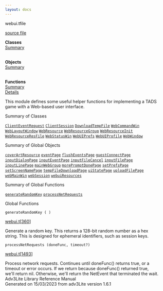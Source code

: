 ```yaml
---
layout: docs
---
```

<span class="title">webui.t</span><span class="type">file</span>

[source file](../source/webui.t.html)

**Classes**  
[Summary](#_ClassSummary_)  
 

**Objects**  
[Summary](#_ObjectSummary_)  
 

**Functions**  
[Summary](#_FunctionSummary_)  
[Details](#_Functions_)



This module defines some useful helper functions for implementing a TADS
game with a Web-based user interface.



<span id="_ClassSummary_"></span>



<span class="hdln">Summary of Classes</span>  



[`ClientEventRequest`](../object/ClientEventRequest.html) [`ClientSession`](../object/ClientSession.html) [`DownloadTempFile`](../object/DownloadTempFile.html) [`WebCommandWin`](../object/WebCommandWin.html) [`WebLayoutWindow`](../object/WebLayoutWindow.html) [`WebResource`](../object/WebResource.html) [`WebResourceGroup`](../object/WebResourceGroup.html) [`WebResourceInit`](../object/WebResourceInit.html) [`WebResourceResFile`](../object/WebResourceResFile.html) [`WebStatusWin`](../object/WebStatusWin.html) [`WebUIPrefs`](../object/WebUIPrefs.html) [`WebUIProfile`](../object/WebUIProfile.html) [`WebWindow`](../object/WebWindow.html)
<span id="_ObjectSummary_"></span>



<span class="hdln">Summary of Global Objects</span>  



[`coverArtResource`](../object/coverArtResource.html) [`eventPage`](../object/eventPage.html) [`flushEventsPage`](../object/flushEventsPage.html) [`guestConnectPage`](../object/guestConnectPage.html) [`inputDialogPage`](../object/inputDialogPage.html) [`inputEventPage`](../object/inputEventPage.html) [`inputFileCancel`](../object/inputFileCancel.html) [`inputFilePage`](../object/inputFilePage.html) [`inputLinePage`](../object/inputLinePage.html) [`mainWebGroup`](../object/mainWebGroup.html) [`morePromptDonePage`](../object/morePromptDonePage.html) [`setPrefsPage`](../object/setPrefsPage.html) [`setScreenNamePage`](../object/setScreenNamePage.html) [`tempFileDownloadPage`](../object/tempFileDownloadPage.html) [`uiStatePage`](../object/uiStatePage.html) [`uploadFilePage`](../object/uploadFilePage.html) [`webMainWin`](../object/webMainWin.html) [`webSession`](../object/webSession.html) [`webuiResources`](../object/webuiResources.html)
<span id="FunctionSummary_"></span>



<span class="hdln">Summary of Global Functions</span>  



[`generateRandomKey`](#generateRandomKey) [`processNetRequests`](#processNetRequests)

<span id="_Functions_"></span>



<span class="hdln">Global Functions</span>  



<span id="generateRandomKey"></span>

`generateRandomKey ( )`

[webui.t](../file/webui.t.html)\[[360](../source/webui.t.html#360)\]



Generate a random key. This returns a 128-bit random number as a hex
string. This is designed for ephemeral identifiers, such as session
keys.



<span id="processNetRequests"></span>

`processNetRequests (doneFunc, timeout?)`

[webui.t](../file/webui.t.html)\[[1493](../source/webui.t.html#1493)\]



Process network requests. Continues until doneFunc() returns true, or a
timeout or error occurs. If we return because doneFunc() returned true,
we'll return nil. Otherwise, we'll return the NetEvent that terminated
the wait.
Adv3Lite Library Reference Manual  
Generated on 15/03/2023 from adv3Lite version 1.6.1


